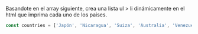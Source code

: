 Basandote en el array siguiente, crea una lista ul > li dinámicamente en el html 
que imprima cada uno de los paises.

```js
const countries = ['Japón', 'Nicaragua', 'Suiza', 'Australia', 'Venezuela'];
```

